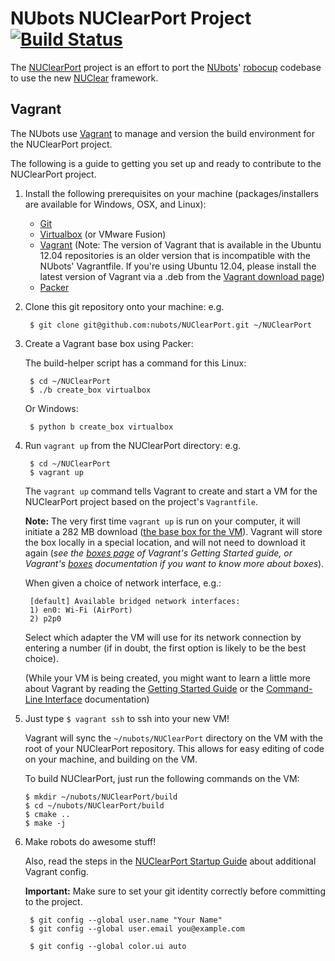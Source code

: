 NUbots NUClearPort Project [![Build Status][travis-develop-image]][nuclearport-travis]
==========================

The [NUClearPort][] project is an effort to port the [NUbots][]' [robocup][] 
codebase to use the new [NUClear][] framework.

Vagrant
--------

The NUbots use [Vagrant][] to manage and version the build environment for the NUClearPort project.

The following is a guide to getting you set up and ready to contribute to the NUClearPort project.

1. Install the following prerequisites on your machine (packages/installers are available for Windows, OSX, and Linux):
	* [Git][]
	* [Virtualbox][] (or VMware Fusion)
	* [Vagrant][vagrant_download] (Note: The version of Vagrant that is available in the Ubuntu 12.04 repositories is an older version that is incompatible with the NUbots' Vagrantfile. If you're using Ubuntu 12.04, please install the latest version of Vagrant via a .deb from the [Vagrant download page][vagrant_download])
	* [Packer][]

2. Clone this git repository onto your machine:
	e.g.

		$ git clone git@github.com:nubots/NUClearPort.git ~/NUClearPort

3. Create a Vagrant base box using Packer:
	
	The build-helper script has a command for this Linux:

		$ cd ~/NUClearPort
		$ ./b create_box virtualbox

    Or Windows:
    
		$ python b create_box virtualbox

4. Run `vagrant up` from the NUClearPort directory:
	e.g.

		$ cd ~/NUClearPort
		$ vagrant up

	The `vagrant up` command tells Vagrant to create and start a VM for the NUClearPort project 
	based on the project's `Vagrantfile`.

	**Note:** The very first time `vagrant up` is run on your computer, it will initiate
	a 282 MB download ([the base box for the VM][precise_32_box]).
	Vagrant will store the box locally in a special location, and will not need to download it again
	(_see the [boxes page][] of Vagrant's Getting Started guide, or Vagrant's [boxes][] documentation
	if you want to know more about boxes_).

	When given a choice of network interface, e.g.:

		[default] Available bridged network interfaces:
		1) en0: Wi-Fi (AirPort)
		2) p2p0

	Select which adapter the VM will use for its network connection by 
	entering a number (if in doubt, the first option is likely to be the best choice).

	(While your VM is being created, you might want to learn a little more about Vagrant by 
	reading the [Getting Started Guide][] or the [Command-Line Interface][] documentation)

5.  Just type `$ vagrant ssh` to ssh into your new VM!

	Vagrant will sync the `~/nubots/NUClearPort` directory on the VM with the root of your NUClearPort repository.
	This allows for easy editing of code on your machine, and building on the VM.

	To build NUClearPort, just run the following commands on the VM:
  
		$ mkdir ~/nubots/NUClearPort/build
		$ cd ~/nubots/NUClearPort/build
		$ cmake ..
		$ make -j

6. Make robots do awesome stuff!

	Also, read the steps in the [NUClearPort Startup Guide][nuclearport-startup-guide] about
	additional Vagrant config.

	**Important:** Make sure to set your git identity correctly before committing to the project.
	
		$ git config --global user.name "Your Name"
		$ git config --global user.email you@example.com

		$ git config --global color.ui auto

[nuclearport-travis]:     https://travis-ci.org/nubots/NUClearPort                "NUClearPort's Travis Page"
[travis-develop-image]:   https://travis-ci.org/nubots/NUClearPort.png?branch=develop "Travis-CI build status for the develop branch"
[git]:                    http://git-scm.com/                                     "Git"
[NUClearPort]:            https://github.com/nubots/NUClearPort                   "NUClearPort Repository"
[nuclearport-startup-guide]: http://confluence.nubots.net/display/NUB/NUClearPort+Startup+Guide
[NUbots]:                 http://nubots.net/                                      "NUbots"
[robocup]:                https://github.com/nubots/robocup                       "Robocup"
[NUClear]:                https://github.com/Fastcode/NUClear                     "NUClear"
[Vagrant]:                http://www.vagrantup.com/                               "Vagrant"
[Virtualbox]:             https://www.virtualbox.org/wiki/Downloads               "Virtualbox"
[vagrant_download]:       http://downloads.vagrantup.com/                         "Vagrant Download Page"
[Packer]:                 http://www.packer.io/                                   "Packer Website"
[precise_32_box]:         http://files.vagrantup.com/precise32.box                "Ubuntu 12.04 Box for Vagrant"
[Getting Started Guide]:  http://docs.vagrantup.com/v2/getting-started/index.html "Vagrant's Getting Started Guide"
[Command-Line Interface]: http://docs.vagrantup.com/v2/cli/index.html             "Vagrant Command-Line Interface Documentation"
[boxes page]:             http://docs.vagrantup.com/v2/getting-started/boxes.html "The Boxes section of Vagrant's Getting Started guide"
[boxes]:                  http://docs.vagrantup.com/v2/boxes.html                 "Vagrant's Boxes documentation"
